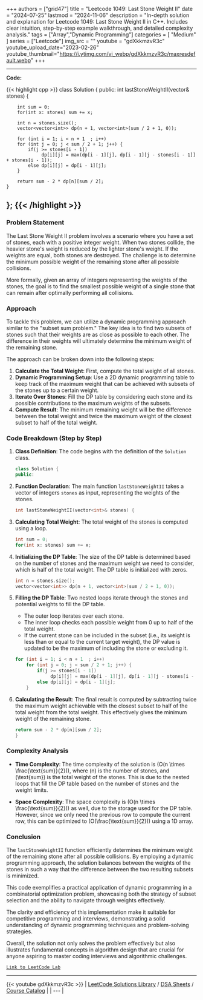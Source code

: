 
+++
authors = ["grid47"]
title = "Leetcode 1049: Last Stone Weight II"
date = "2024-07-25"
lastmod = "2024-11-06"
description = "In-depth solution and explanation for Leetcode 1049: Last Stone Weight II in C++. Includes clear intuition, step-by-step example walkthrough, and detailed complexity analysis."
tags = ["Array","Dynamic Programming"]
categories = [
    "Medium"
]
series = ["Leetcode"]
img_src = ""
youtube = "gdXkkmzvR3c"
youtube_upload_date="2023-02-26"
youtube_thumbnail="https://i.ytimg.com/vi_webp/gdXkkmzvR3c/maxresdefault.webp"
+++



---
**Code:**

{{< highlight cpp >}}
class Solution {
public:
    int lastStoneWeightII(vector<int>& stones) {

        int sum = 0;
        for(int x: stones) sum += x;

        int n = stones.size();
        vector<vector<int>> dp(n + 1, vector<int>(sum / 2 + 1, 0));

        for (int i = 1; i < n + 1  ; i++)
        for (int j = 0; j < sum / 2 + 1; j++) {
            if(j >= stones[i - 1]) 
                 dp[i][j] = max(dp[i - 1][j], dp[i - 1][j - stones[i - 1]] + stones[i - 1]);
            else dp[i][j] = dp[i - 1][j];
        }

        return sum - 2 * dp[n][sum / 2];
    }
};
{{< /highlight >}}
---


### Problem Statement
The Last Stone Weight II problem involves a scenario where you have a set of stones, each with a positive integer weight. When two stones collide, the heavier stone's weight is reduced by the lighter stone's weight. If the weights are equal, both stones are destroyed. The challenge is to determine the minimum possible weight of the remaining stone after all possible collisions.

More formally, given an array of integers representing the weights of the stones, the goal is to find the smallest possible weight of a single stone that can remain after optimally performing all collisions.

### Approach
To tackle this problem, we can utilize a dynamic programming approach similar to the "subset sum problem." The key idea is to find two subsets of stones such that their weights are as close as possible to each other. The difference in their weights will ultimately determine the minimum weight of the remaining stone.

The approach can be broken down into the following steps:
1. **Calculate the Total Weight**: First, compute the total weight of all stones.
2. **Dynamic Programming Setup**: Use a 2D dynamic programming table to keep track of the maximum weight that can be achieved with subsets of the stones up to a certain weight.
3. **Iterate Over Stones**: Fill the DP table by considering each stone and its possible contributions to the maximum weights of the subsets.
4. **Compute Result**: The minimum remaining weight will be the difference between the total weight and twice the maximum weight of the closest subset to half of the total weight.

### Code Breakdown (Step by Step)

1. **Class Definition**: The code begins with the definition of the `Solution` class.

   ```cpp
   class Solution {
   public:
   ```

2. **Function Declaration**: The main function `lastStoneWeightII` takes a vector of integers `stones` as input, representing the weights of the stones.

   ```cpp
   int lastStoneWeightII(vector<int>& stones) {
   ```

3. **Calculating Total Weight**: The total weight of the stones is computed using a loop.

   ```cpp
   int sum = 0;
   for(int x: stones) sum += x;
   ```

4. **Initializing the DP Table**: The size of the DP table is determined based on the number of stones and the maximum weight we need to consider, which is half of the total weight. The DP table is initialized with zeros.

   ```cpp
   int n = stones.size();
   vector<vector<int>> dp(n + 1, vector<int>(sum / 2 + 1, 0));
   ```

5. **Filling the DP Table**: Two nested loops iterate through the stones and potential weights to fill the DP table.
   - The outer loop iterates over each stone.
   - The inner loop checks each possible weight from 0 up to half of the total weight.
   - If the current stone can be included in the subset (i.e., its weight is less than or equal to the current target weight), the DP value is updated to be the maximum of including the stone or excluding it.

   ```cpp
   for (int i = 1; i < n + 1  ; i++)
       for (int j = 0; j < sum / 2 + 1; j++) {
           if(j >= stones[i - 1]) 
                dp[i][j] = max(dp[i - 1][j], dp[i - 1][j - stones[i - 1]] + stones[i - 1]);
           else dp[i][j] = dp[i - 1][j];
       }
   ```

6. **Calculating the Result**: The final result is computed by subtracting twice the maximum weight achievable with the closest subset to half of the total weight from the total weight. This effectively gives the minimum weight of the remaining stone.

   ```cpp
   return sum - 2 * dp[n][sum / 2];
   }
   ```

### Complexity Analysis
- **Time Complexity**: The time complexity of the solution is \(O(n \times \frac{\text{sum}}{2})\), where \(n\) is the number of stones, and \(\text{sum}\) is the total weight of the stones. This is due to the nested loops that fill the DP table based on the number of stones and the weight limits.
  
- **Space Complexity**: The space complexity is \(O(n \times \frac{\text{sum}}{2})\) as well, due to the storage used for the DP table. However, since we only need the previous row to compute the current row, this can be optimized to \(O(\frac{\text{sum}}{2})\) using a 1D array.

### Conclusion
The `lastStoneWeightII` function efficiently determines the minimum weight of the remaining stone after all possible collisions. By employing a dynamic programming approach, the solution balances between the weights of the stones in such a way that the difference between the two resulting subsets is minimized.

This code exemplifies a practical application of dynamic programming in a combinatorial optimization problem, showcasing both the strategy of subset selection and the ability to navigate through weights effectively.

The clarity and efficiency of this implementation make it suitable for competitive programming and interviews, demonstrating a solid understanding of dynamic programming techniques and problem-solving strategies.

Overall, the solution not only solves the problem effectively but also illustrates fundamental concepts in algorithm design that are crucial for anyone aspiring to master coding interviews and algorithmic challenges.


[`Link to LeetCode Lab`](https://leetcode.com/problems/last-stone-weight-ii/description/)

---
{{< youtube gdXkkmzvR3c >}}
| [LeetCode Solutions Library](https://grid47.xyz/leetcode/) / [DSA Sheets](https://grid47.xyz/sheets/) / [Course Catalog](https://grid47.xyz/courses/) |
| --- |
